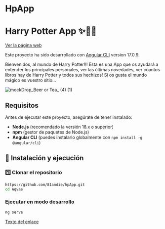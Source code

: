 # HpApp  
# Harry Potter App ✨🧙‍♂️
[Ver la página web](https://81andie.github.io/hpApp/)

Este proyecto ha sido desarrollado con  [Angular CLI](https://github.com/angular/angular-cli) version 17.0.9.

Bienvenidos, al mundo de Harry Potter!!! Esta es una App que os ayudará a entender los principales personales, ver las últimas novedades, ver cuantos libros hay de Harry Potter y todos sus hechizos! Si os gusta el mundo mágico es vuestro sitio...


![mockDrop_Beer or Tea_ (4) (1)](https://github.com/user-attachments/assets/0b7ae5be-ea89-459a-975e-7bcd9eed1c11)

## Requisitos
Antes de ejecutar este proyecto, asegúrate de tener instalado:

- **Node.js** (recomendado la versión 18.x o superior)
- **npm** (gestor de paquetes de Node.js)
- **Angular CLI** (puedes instalarlo globalmente con `npm install -g @angular/cli`)

## 🚀 Instalación y ejecución

### 1️⃣ Clonar el repositorio  
```bash
https://github.com/81andie/hpApp.git
cd Aqvae

```

### Ejecutar en modo desarrollo

```bash
ng serve

```

[Texto del enlace](https://81andie.github.io/hpApp/)

